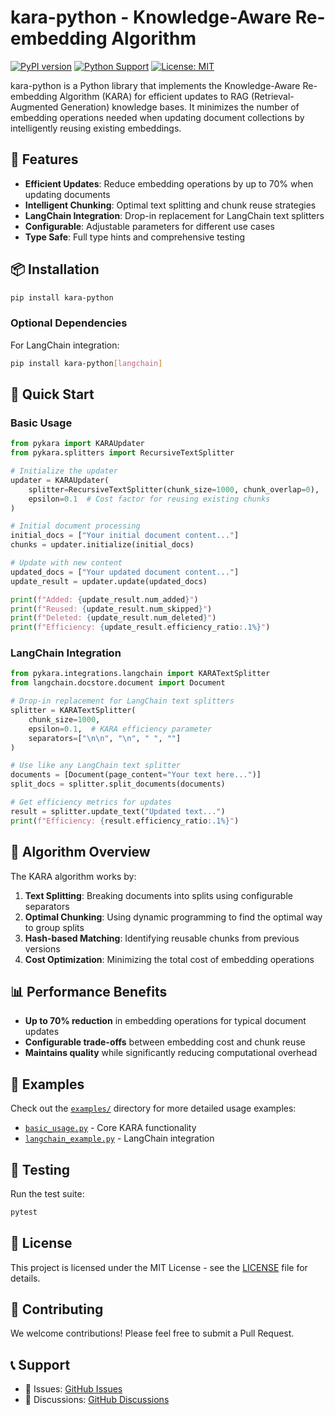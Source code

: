 # kara-python - Knowledge-Aware Re-embedding Algorithm

[![PyPI version](https://badge.fury.io/py/kara-python.svg)](https://badge.fury.io/py/kara-python)
[![Python Support](https://img.shields.io/pypi/pyversions/kara-python.svg)](https://pypi.org/project/kara-python/)
[![License: MIT](https://img.shields.io/badge/License-MIT-yellow.svg)](https://opensource.org/licenses/MIT)

kara-python is a Python library that implements the Knowledge-Aware Re-embedding Algorithm (KARA) for efficient updates to RAG (Retrieval-Augmented Generation) knowledge bases. It minimizes the number of embedding operations needed when updating document collections by intelligently reusing existing embeddings.

## 🚀 Features

- **Efficient Updates**: Reduce embedding operations by up to 70% when updating documents
- **Intelligent Chunking**: Optimal text splitting and chunk reuse strategies
- **LangChain Integration**: Drop-in replacement for LangChain text splitters
- **Configurable**: Adjustable parameters for different use cases
- **Type Safe**: Full type hints and comprehensive testing

## 📦 Installation

```bash
pip install kara-python
```

### Optional Dependencies

For LangChain integration:

```bash
pip install kara-python[langchain]
```

## 🔧 Quick Start

### Basic Usage

```python
from pykara import KARAUpdater
from pykara.splitters import RecursiveTextSplitter

# Initialize the updater
updater = KARAUpdater(
    splitter=RecursiveTextSplitter(chunk_size=1000, chunk_overlap=0),
    epsilon=0.1  # Cost factor for reusing existing chunks
)

# Initial document processing
initial_docs = ["Your initial document content..."]
chunks = updater.initialize(initial_docs)

# Update with new content
updated_docs = ["Your updated document content..."]
update_result = updater.update(updated_docs)

print(f"Added: {update_result.num_added}")
print(f"Reused: {update_result.num_skipped}")
print(f"Deleted: {update_result.num_deleted}")
print(f"Efficiency: {update_result.efficiency_ratio:.1%}")
```

### LangChain Integration

```python
from pykara.integrations.langchain import KARATextSplitter
from langchain.docstore.document import Document

# Drop-in replacement for LangChain text splitters
splitter = KARATextSplitter(
    chunk_size=1000,
    epsilon=0.1,  # KARA efficiency parameter
    separators=["\n\n", "\n", " ", ""]
)

# Use like any LangChain text splitter
documents = [Document(page_content="Your text here...")]
split_docs = splitter.split_documents(documents)

# Get efficiency metrics for updates
result = splitter.update_text("Updated text...")
print(f"Efficiency: {result.efficiency_ratio:.1%}")
```

## 🧠 Algorithm Overview

The KARA algorithm works by:

1. **Text Splitting**: Breaking documents into splits using configurable separators
2. **Optimal Chunking**: Using dynamic programming to find the optimal way to group splits
3. **Hash-based Matching**: Identifying reusable chunks from previous versions
4. **Cost Optimization**: Minimizing the total cost of embedding operations

## 📊 Performance Benefits

- **Up to 70% reduction** in embedding operations for typical document updates
- **Configurable trade-offs** between embedding cost and chunk reuse
- **Maintains quality** while significantly reducing computational overhead

## 🧪 Examples

Check out the [`examples/`](examples/) directory for more detailed usage examples:

- [`basic_usage.py`](examples/basic_usage.py) - Core KARA functionality
- [`langchain_example.py`](examples/langchain_example.py) - LangChain integration

## 🧪 Testing

Run the test suite:

```bash
pytest
```

## 📄 License

This project is licensed under the MIT License - see the [LICENSE](LICENSE) file for details.

## 🤝 Contributing

We welcome contributions! Please feel free to submit a Pull Request.

## 📞 Support

- 🐛 Issues: [GitHub Issues](https://github.com/yourusername/kara-python/issues)
- 💬 Discussions: [GitHub Discussions](https://github.com/yourusername/kara-python/discussions)
